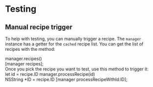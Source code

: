 # Testing
## Manual recipe trigger

To help with testing, you can manually trigger a recipe.
The `manager` instance has a getter for the `cached` recipe list. 
You can get the list of recipes with the method:

<div class="code-swift">
manager.recipes()
</div>
<div class="code-objc">
[manager recipes];
</div>
Once you pick the recipe you want to test, use this method to trigger it:

<div class="code-swift">
let id = recipe.ID
manager.processRecipe(id)
</div>
<div class="code-objc">
NSString *ID = recipe.ID
[manager processRecipeWithId:ID];
</div>
